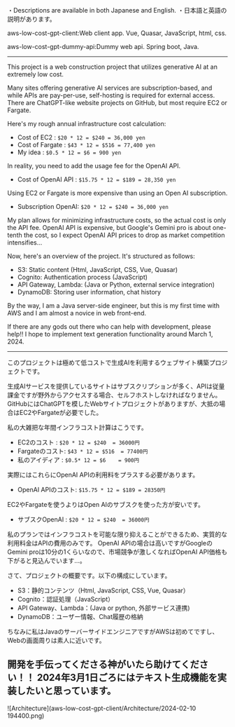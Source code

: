 ・Descriptions are available in both Japanese and English.
・日本語と英語の説明があります。

aws-low-cost-gpt-client:Web client app. Vue, Quasar, JavaScript, html, css.

aws-low-cost-gpt-dummy-api:Dummy web api. Spring boot, Java. 


---
This project is a web construction project that utilizes generative AI at an extremely low cost.

Many sites offering generative AI services are subscription-based, and while APIs are pay-per-use, self-hosting is required for external access. There are ChatGPT-like website projects on GitHub, but most require EC2 or Fargate.

Here's my rough annual infrastructure cost calculation:
- Cost of EC2 : `$20 * 12 = $240 = 36,000 yen`
- Cost of Fargate : `$43 * 12 = $516 = 77,400 yen`
- My idea : `$0.5 * 12 = $6 = 900 yen`

In reality, you need to add the usage fee for the OpenAI API.
- Cost of OpenAI API : `$15.75 * 12 = $189 = 28,350 yen`

Using EC2 or Fargate is more expensive than using an Open AI subscription.
- Subscription OpenAI: `$20 * 12 = $240 = 36,000 yen`

My plan allows for minimizing infrastructure costs, so the actual cost is only the API fee.
OpenAI API is expensive, but Google's Gemini pro is about one-tenth the cost, so I expect OpenAI API prices to drop as market competition intensifies...

Now, here's an overview of the project. It's structured as follows:
- S3: Static content (Html, JavaScript, CSS, Vue, Quasar)
- Cognito: Authentication process (JavaScript)
- API Gateway, Lambda: (Java or Python, external service integration)
- DynamoDB: Storing user information, chat history

By the way, I am a Java server-side engineer, but this is my first time with AWS and I am almost a novice in web front-end.

If there are any gods out there who can help with development, please help!!
I hope to implement text generation functionality around March 1, 2024.

---

このプロジェクトは極めて低コストで生成AIを利用するウェブサイト構築プロジェクトです。

生成AIサービスを提供しているサイトはサブスクリプションが多く、APIは従量課金ですが野外からアクセスする場合、セルフホストしなければなりません。GitHubにはChatGPTを模したWebサイトプロジェクトがありますが、大抵の場合はEC2やFargateが必要でした。

私の大雑把な年間インフラコスト計算はこうです。
- EC2のコスト    : `$20 * 12 = $240  = 36000円`
- Fargateのコスト: `$43 * 12 = $516  = 77400円`
- 私のアイディア : `$0.5* 12 = $6    = 900円`

実際にはこれらにOpenAI APIの利用料をプラスする必要があります。
- OpenAI APIのコスト: `$15.75 * 12 = $189 = 28350円`

EC2やFargateを使うよりはOpen AIのサブスクを使った方が安いです。
- サブスクOpenAI : `$20 * 12 = $240  = 36000円`

私のプランではインフラコストを可能な限り抑えることができるため、実質的な利用料金はAPIの費用のみです。
OpenAI APIの場合は高いですがGoogleのGemini proは10分の1くらいなので、市場競争が激しくなればOpenAI API価格も下がると見込んでいます…。

さて、プロジェクトの概要です。以下の構成にしています。
- S3：静的コンテンツ（Html, JavaScript, CSS, Vue, Quasar）
- Cognito：認証処理（JavaScript）
- API Gateway、Lambda：(Java or python, 外部サービス連携)
- DynamoDB：ユーザー情報、Chat履歴の格納

ちなみに私はJavaのサーバーサイドエンジニアですがAWSは初めてですし、Webの画面周りは素人に近いです。

開発を手伝ってくださる神がいたら助けてください！！
2024年3月1日ごろにはテキスト生成機能を実装したいと思っています。
---

![Architecture](aws-low-cost-gpt-client/Architecture/2024-02-10 194400.png)
